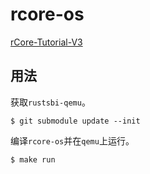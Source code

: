 # rcore-os

[rCore-Tutorial-V3](https://rcore-os.github.io/rCore-Tutorial-Book-v3/)

## 用法

获取`rustsbi-qemu`。
```
$ git submodule update --init
```

编译`rcore-os`并在`qemu`上运行。
```
$ make run
```
